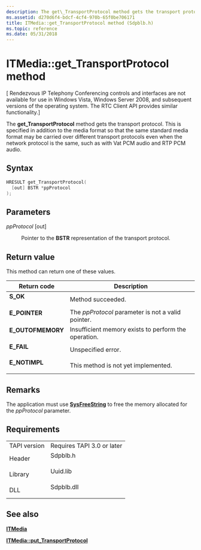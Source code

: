 ```yaml
---
description: The get\_TransportProtocol method gets the transport protocol.
ms.assetid: d270d6f4-bdcf-4cf4-970b-65f0be706171
title: ITMedia::get_TransportProtocol method (Sdpblb.h)
ms.topic: reference
ms.date: 05/31/2018
---
```


# ITMedia::get\_TransportProtocol method

\[ Rendezvous IP Telephony Conferencing controls and interfaces are not available for use in Windows Vista, Windows Server 2008, and subsequent versions of the operating system. The RTC Client API provides similar functionality.\]

The **get\_TransportProtocol** method gets the transport protocol. This is specified in addition to the media format so that the same standard media format may be carried over different transport protocols even when the network protocol is the same, such as with Vat PCM audio and RTP PCM audio.

## Syntax


```C++
HRESULT get_TransportProtocol(
  [out] BSTR *ppProtocol
);
```



## Parameters

<dl> <dt>

*ppProtocol* \[out\]
</dt> <dd>

Pointer to the **BSTR** representation of the transport protocol.

</dd> </dl>

## Return value

This method can return one of these values.



| Return code                                                                                   | Description                                                     |
|-----------------------------------------------------------------------------------------------|-----------------------------------------------------------------|
| <dl> <dt>**S\_OK**</dt> </dl>          | Method succeeded.<br/>                                    |
| <dl> <dt>**E\_POINTER**</dt> </dl>     | The *ppProtocol* parameter is not a valid pointer.<br/>   |
| <dl> <dt>**E\_OUTOFMEMORY**</dt> </dl> | Insufficient memory exists to perform the operation.<br/> |
| <dl> <dt>**E\_FAIL**</dt> </dl>        | Unspecified error.<br/>                                   |
| <dl> <dt>**E\_NOTIMPL**</dt> </dl>     | This method is not yet implemented.<br/>                  |



 

## Remarks

The application must use [**SysFreeString**](/windows/win32/api/oleauto/nf-oleauto-sysfreestring) to free the memory allocated for the *ppProtocol* parameter.

## Requirements



|                         |                                                                                       |
|-------------------------|---------------------------------------------------------------------------------------|
| TAPI version<br/> | Requires TAPI 3.0 or later<br/>                                                 |
| Header<br/>       | <dl> <dt>Sdpblb.h</dt> </dl>   |
| Library<br/>      | <dl> <dt>Uuid.lib</dt> </dl>   |
| DLL<br/>          | <dl> <dt>Sdpblb.dll</dt> </dl> |



## See also

<dl> <dt>

[**ITMedia**](itmedia.md)
</dt> <dt>

[**ITMedia::put\_TransportProtocol**](itmedia-put-transportprotocol.md)
</dt> </dl>

 

